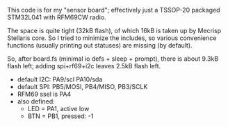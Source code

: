 This code is for my "sensor board"; effectively just a TSSOP-20 packaged
STM32L041 with RFM69CW radio.

The space is quite tight (32kB flash), of which 16kB is taken up by Mecrisp
Stellaris core. So I tried to minimize the includes, so various convenience
functions (usually printing out statuses) are missing (by default).

So, after board.fs (minimal io defs + sleep + prompt), there is about 9.3kB
flash left; adding spi+rf69+i2c leaves 2.5kB flash left.

* default I2C: PA9/scl PA10/sda
* default SPI: PB5/MOSI, PB4/MISO, PB3/SCLK
* RFM69 ssel is PA4
* also defined:
  * LED = PA1, active low
  * BTN = PB1, pressed: -1

